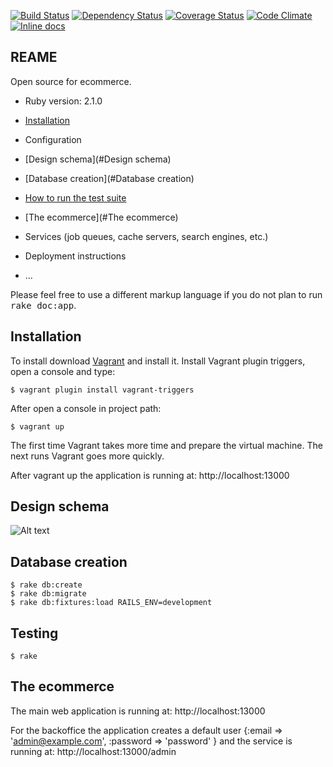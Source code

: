 [![Build Status](https://travis-ci.org/devcows/ecommerce.svg?branch=develop)](https://travis-ci.org/devcows/ecommerce)
[![Dependency Status](https://gemnasium.com/devcows/ecommerce.svg)](https://gemnasium.com/devcows/ecommerce)
[![Coverage Status](https://coveralls.io/repos/devcows/ecommerce/badge.svg?branch=develop)](https://coveralls.io/r/devcows/ecommerce?branch=develop)
[![Code Climate](https://codeclimate.com/github/devcows/ecommerce/badges/gpa.svg)](https://codeclimate.com/github/devcows/ecommerce)
[![Inline docs](http://inch-ci.org/github/devcows/ecommerce.svg?branch=develop)](http://inch-ci.org/github/devcows/ecommerce)

## REAME

Open source for ecommerce.

* Ruby version: 2.1.0

* [Installation](#Installation)

* Configuration

* [Design schema](#Design schema)

* [Database creation](#Database creation)

* [How to run the test suite](#testing)

* [The ecommerce](#The ecommerce)

* Services (job queues, cache servers, search engines, etc.)

* Deployment instructions

* ...


Please feel free to use a different markup language if you do not plan to run
<tt>rake doc:app</tt>.


## Installation

To install download [Vagrant](https://www.vagrantup.com) and install it. Install Vagrant plugin triggers, open a console and type:

```
$ vagrant plugin install vagrant-triggers
```

After open a console in project path:

```
$ vagrant up
```

The first time Vagrant takes more time and prepare the virtual machine. The next runs Vagrant goes more quickly.

After vagrant up the application is running at:
http://localhost:13000


## Design schema

![Alt text](https://raw.githubusercontent.com/devcows/ecommerce/develop/erd.png "Design")



## Database creation

```
$ rake db:create
$ rake db:migrate
$ rake db:fixtures:load RAILS_ENV=development
```

## Testing

```
$ rake
```


## The ecommerce

The main web application is running at:
http://localhost:13000

For the backoffice the application creates a default user {:email => 'admin@example.com', :password => 'password' } and the service is running at:
http://localhost:13000/admin
